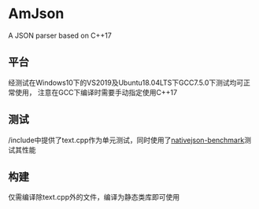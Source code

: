 # AmJson
A JSON parser based on C++17

## 平台

经测试在Windows10下的VS2019及Ubuntu18.04LTS下GCC7.5.0下测试均可正常使用，
注意在GCC下编译时需要手动指定使用C++17

## 测试

/include中提供了text.cpp作为单元测试，同时使用了[nativejson-benchmark](https://github.com/Amphetaminewei/nativejson-benchmark)测试其性能

## 构建

仅需编译除text.cpp外的文件，编译为静态类库即可使用
